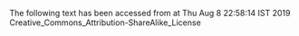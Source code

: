 The following text has been accessed from at Thu Aug 8 22:58:14 IST 2019
Creative_Commons_Attribution-ShareAlike_License
